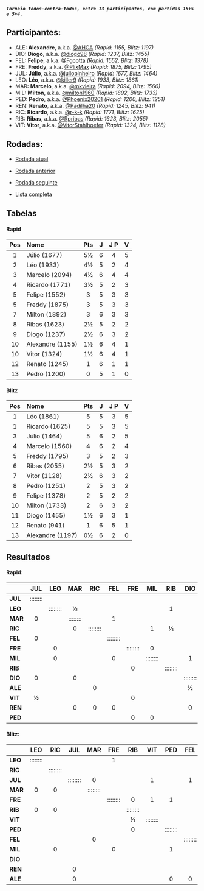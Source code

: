 ***`Torneio todos-contra-todos, entre 13 participantes, com partidas 15+5 e 5+4.`***

## Participantes:

* ALE: **Alexandre**, a.k.a. [@AHCA](https://www.lichess.org/@/AHCA) *(Rapid: 1155, Blitz: 1197)*
* DIO: **Diogo**, a.k.a. [@diogo98](https://www.lichess.org/@/diogo98) *(Rapid: 1237, Blitz: 1455)*
* FEL: **Felipe**, a.k.a. [@Fgcotta](https://www.lichess.org/@/Fgcotta) *(Rapid: 1552, Blitz: 1378)*
* FRE: **Freddy**, a.k.a. [@PlixMax](https://www.lichess.org/@/PlixMax) *(Rapid: 1875, Blitz: 1795)*
* JUL: **Júlio**, a.k.a. [@juliopinheiro](https://www.lichess.org/@/juliopinheiro) *(Rapid: 1677, Blitz: 1464)*
* LEO: **Léo**, a.k.a. [@killer9](https://www.lichess.org/@/killer9) *(Rapid: 1933, Blitz: 1861)*
* MAR: **Marcelo**, a.k.a. [@mkvieira](https://www.lichess.org/@/mkvieira) *(Rapid: 2094, Blitz: 1560)*
* MIL: **Milton**, a.k.a. [@milton1960](https://www.lichess.org/@/milton1960) *(Rapid: 1892, Blitz: 1733)*
* PED: **Pedro**, a.k.a. [@Phoenix20201](https://www.lichess.org/@/Phoenix20201) *(Rapid: 1200, Blitz: 1251)*
* REN: **Renato**, a.k.a. [@Padilha20](https://www.lichess.org/@/Padilha20) *(Rapid: 1245, Blitz: 941)*
* RIC: **Ricardo**, a.k.a. [@r-k-k](https://www.lichess.org/@/r-k-k) *(Rapid: 1771, Blitz: 1625)*
* RIB: **Ribas**, a.k.a. [@Rpribas](https://www.lichess.org/@/Rpribas) *(Rapid: 1623, Blitz: 2055)*
* VIT: **Vitor**, a.k.a. [@VitorStahlhoefer](https://www.lichess.org/@/VitorStahlhoefer) *(Rapid: 1324, Blitz: 1128)*

## Rodadas:

* [Rodada atual](https://grupo-de-xadrez.github.io/rodadas/7)

* [Rodada anterior](https://grupo-de-xadrez.github.io/rodadas/6)

* [Rodada seguinte](https://grupo-de-xadrez.github.io/rodadas/8)

* [Lista completa](https://grupo-de-xadrez.github.io/rodadas)

## Tabelas

#### Rapid

| Pos | Nome | Pts | J | J P | V |
| :---: | :--- | :---: | :---: | :---: | :---: |
| 1 | Júlio (1677) | 5½ | 6 | 4 | 5 |
| 2 | Léo (1933) | 4½ | 5 | 2 | 4 |
| 3 | Marcelo (2094) | 4½ | 6 | 4 | 4 |
| 4 | Ricardo (1771) | 3½ | 5 | 2 | 3 |
| 5 | Felipe (1552) | 3 | 5 | 3 | 3 |
| 5 | Freddy (1875) | 3 | 5 | 3 | 3 |
| 7 | Milton (1892) | 3 | 6 | 3 | 3 |
| 8 | Ribas (1623) | 2½ | 5 | 2 | 2 |
| 9 | Diogo (1237) | 2½ | 6 | 3 | 2 |
| 10 | Alexandre (1155) | 1½ | 6 | 4 | 1 |
| 10 | Vitor (1324) | 1½ | 6 | 4 | 1 |
| 12 | Renato (1245) | 1 | 6 | 1 | 1 |
| 13 | Pedro (1200) | 0 | 5 | 1 | 0 |

#### Blitz

| Pos | Nome | Pts | J | J P | V |
| :---: | :--- | :---: | :---: | :---: | :---: |
| 1 | Léo (1861) | 5 | 5 | 3 | 5 |
| 1 | Ricardo (1625) | 5 | 5 | 3 | 5 |
| 3 | Júlio (1464) | 5 | 6 | 2 | 5 |
| 4 | Marcelo (1560) | 4 | 6 | 2 | 4 |
| 5 | Freddy (1795) | 3 | 5 | 2 | 3 |
| 6 | Ribas (2055) | 2½ | 5 | 3 | 2 |
| 7 | Vitor (1128) | 2½ | 6 | 3 | 2 |
| 8 | Pedro (1251) | 2 | 5 | 3 | 2 |
| 9 | Felipe (1378) | 2 | 5 | 2 | 2 |
| 10 | Milton (1733) | 2 | 6 | 3 | 2 |
| 11 | Diogo (1455) | 1½ | 6 | 3 | 1 |
| 12 | Renato (941) | 1 | 6 | 5 | 1 |
| 13 | Alexandre (1197) | 0½ | 6 | 2 | 0 |

## Resultados

#### Rapid:

| | JUL | LEO | MAR | RIC | FEL | FRE | MIL | RIB | DIO | ALE | VIT | REN | PED |
| :--- | :---: | :---: | :---: | :---: | :---: | :---: | :---: | :---: | :---: | :---: | :---: | :---: | :---: |
| **JUL** | :::::::: |  |  |  |  |  |  |  |  | 1 |  | 1 |  |
| **LEO** |  | :::::::: | ½ |  |  |  |  | 1 |  |  |  |  |  |
| **MAR** | 0 |  | :::::::: |  | 1 |  |  |  |  |  |  |  |  |
| **RIC** |  |  | 0 | :::::::: |  |  | 1 | ½ |  |  |  |  |  |
| **FEL** | 0 |  |  |  | :::::::: |  |  |  |  | 1 |  |  |  |
| **FRE** |  | 0 |  |  |  | :::::::: | 0 |  |  |  |  |  |  |
| **MIL** |  | 0 |  |  | 0 |  | :::::::: |  | 1 |  |  |  |  |
| **RIB** |  |  |  |  |  | 0 |  | :::::::: |  |  | 1 |  | 1 |
| **DIO** | 0 |  | 0 |  |  |  |  |  | :::::::: |  | 1 |  |  |
| **ALE** |  |  |  | 0 |  |  |  |  | ½ | :::::::: |  |  |  |
| **VIT** | ½ |  |  |  |  | 0 |  |  |  |  | :::::::: |  |  |
| **REN** |  |  | 0 | 0 | 0 |  |  |  | 0 |  |  | :::::::: |  |
| **PED** |  |  |  |  |  | 0 | 0 |  |  | 0 | 0 |  | :::::::: |

#### Blitz:

| | LEO | RIC | JUL | MAR | FRE | RIB | VIT | PED | FEL | MIL | DIO | REN | ALE |
| :--- | :---: | :---: | :---: | :---: | :---: | :---: | :---: | :---: | :---: | :---: | :---: | :---: | :---: |
| **LEO** | :::::::: |  |  |  | 1 |  |  |  |  | 1 |  |  |  |
| **RIC** |  | :::::::: |  |  |  |  |  |  |  |  |  | 1 | 1 |
| **JUL** |  |  | :::::::: | 0 |  |  | 1 |  | 1 |  | 1 |  |  |
| **MAR** | 0 | 0 |  | :::::::: |  |  |  |  |  |  | 1 | 1 |  |
| **FRE** |  |  |  |  | :::::::: | 0 | 1 | 1 |  |  |  |  |  |
| **RIB** | 0 | 0 |  |  |  | :::::::: |  |  |  |  |  |  |  |
| **VIT** |  |  |  |  |  | ½ | :::::::: |  |  |  | 1 |  |  |
| **PED** |  |  |  |  |  | 0 |  | :::::::: |  |  |  |  |  |
| **FEL** |  |  |  | 0 |  |  |  |  | :::::::: | 0 |  | 1 |  |
| **MIL** |  | 0 |  |  | 0 |  |  | 1 |  | :::::::: |  |  |  |
| **DIO** |  |  |  |  |  |  |  |  |  | 1 | :::::::: | 0 | ½ |
| **REN** |  |  | 0 |  |  |  |  |  |  |  |  | :::::::: |  |
| **ALE** |  |  | 0 |  |  |  |  | 0 | 0 |  |  |  | :::::::: |


